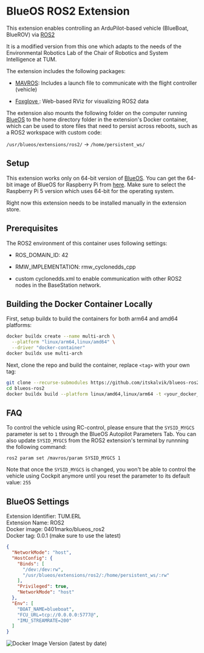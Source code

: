 # BlueOS ROS2 Extension

This extension enables controlling an ArduPilot-based vehicle (BlueBoat, BlueROV) via [ROS2](https://github.com/ros2)

It is a modified version from this one which adapts to the needs of the Environmental Robotics Lab of the Chair of Robotics and System Intelligence at TUM.

The extension includes the following packages:

- [MAVROS](https://github.com/mavlink/mavros): Includes a launch file to communicate with the flight controller (vehicle)

- [Foxglove ](https://docs.foxglove.dev/docs): Web-based RViz for visualizing ROS2 data

The extension also mounts the following folder on the computer running [BlueOS](https://blueos.cloud/) to the home directory folder in the extension's Docker container, which can be used to store files that need to persist across reboots, such as a ROS2 workspace with custom code:

```/usr/blueos/extensions/ros2/``` -> ```/home/persistent_ws/```

## Setup
This extension works only on 64-bit version of [BlueOS](https://github.com/bluerobotics/BlueOS). You can get the 64-bit image of BlueOS for Raspberry Pi from [here](https://github.com/bluerobotics/BlueOS/releases). Make sure to select the Raspberry Pi 5 version which uses 64-bit for the operating system.

Right now this extension needs to be installed manually in the extension store.

## Prerequisites
The ROS2 environment of this container uses following settings:
- ROS_DOMAIN_ID: 42

- RMW_IMPLEMENTATION: rmw_cyclonedds_cpp

- custom cyclonedds.xml to enable communication with other ROS2 nodes in the BaseStation network.


## Building the Docker Container Locally
First, setup buildx to build the containers for both arm64 and amd64 platforms: 

```bash
docker buildx create --name multi-arch \
  --platform "linux/arm64,linux/amd64" \
  --driver "docker-container"
docker buildx use multi-arch
```

Next, clone the repo and build the container, replace ```<tag>``` with your own tag:

```bash
git clone --recurse-submodules https://github.com/itskalvik/blueos-ros2
cd blueos-ros2
docker buildx build --platform linux/amd64,linux/arm64 -t <your_docker_hub_name>/blueos_ros2:<version> . --push
```

## FAQ
To control the vehicle using RC-control, please ensure that the ```SYSID_MYGCS``` parameter is set to ```1``` through the BlueOS Autopilot Parameters Tab.
You can also update ```SYSID_MYGCS``` from the ROS2 extension's terminal by runnning the following command:
```
ros2 param set /mavros/param SYSID_MYGCS 1
```

Note that once the ```SYSID_MYGCS``` is changed, you won't be able to control the vehicle using Cockpit anymore until you reset the parameter to its default value: ```255```

## BlueOS Settings
Extension Identifier: TUM.ERL</br>
Extension Name: ROS2</br>
Docker image: 0401marko/blueos_ros2</br>
Docker tag: 0.0.1 (make sure to use the latest)</br>

```json
{
  "NetworkMode": "host",
  "HostConfig": {
    "Binds": [
      "/dev:/dev:rw",
      "/usr/blueos/extensions/ros2/:/home/persistent_ws/:rw"
    ],
    "Privileged": true,
    "NetworkMode": "host"
  },
  "Env": [
    "BOAT_NAME=blueboat",
    "FCU_URL=tcp://0.0.0.0:5777@",
    "IMU_STREAMRATE=200"
  ]
}
```

![Docker Image Version (latest by date)](https://img.shields.io/docker/v/library/ubuntu/latest)
